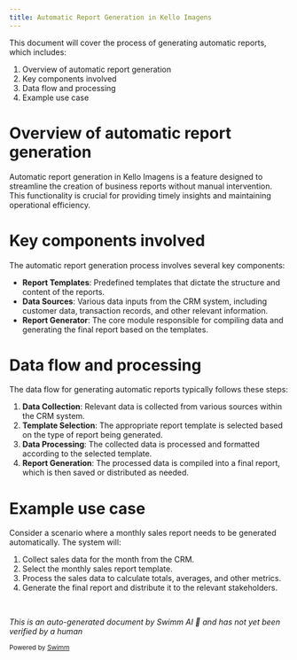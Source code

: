 ```yaml
---
title: Automatic Report Generation in Kello Imagens
---
```

This document will cover the process of generating automatic reports, which includes:

1. Overview of automatic report generation
2. Key components involved
3. Data flow and processing
4. Example use case

# Overview of automatic report generation

Automatic report generation in Kello Imagens is a feature designed to streamline the creation of business reports without manual intervention. This functionality is crucial for providing timely insights and maintaining operational efficiency.

# Key components involved

The automatic report generation process involves several key components:

- **Report Templates**: Predefined templates that dictate the structure and content of the reports.
- **Data Sources**: Various data inputs from the CRM system, including customer data, transaction records, and other relevant information.
- **Report Generator**: The core module responsible for compiling data and generating the final report based on the templates.

# Data flow and processing

The data flow for generating automatic reports typically follows these steps:

1. **Data Collection**: Relevant data is collected from various sources within the CRM system.
2. **Template Selection**: The appropriate report template is selected based on the type of report being generated.
3. **Data Processing**: The collected data is processed and formatted according to the selected template.
4. **Report Generation**: The processed data is compiled into a final report, which is then saved or distributed as needed.

# Example use case

Consider a scenario where a monthly sales report needs to be generated automatically. The system will:

1. Collect sales data for the month from the CRM.
2. Select the monthly sales report template.
3. Process the sales data to calculate totals, averages, and other metrics.
4. Generate the final report and distribute it to the relevant stakeholders.

&nbsp;

*This is an auto-generated document by Swimm AI 🌊 and has not yet been verified by a human*

<SwmMeta version="3.0.0" repo-id="Z2l0aHViJTNBJTNBa2VsbG8lM0ElM0Fzd2ltbWlv" repo-name="kello"><sup>Powered by [Swimm](/)</sup></SwmMeta>
